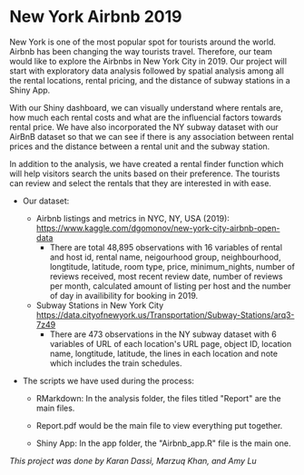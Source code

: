 # New York Airbnb 2019

New York is one of the most popular spot for tourists around the world. Airbnb has been changing the way tourists travel. Therefore, our team would like to explore the Airbnbs in New York City in 2019. Our project will start with exploratory data analysis followed by spatial analysis among all the rental locations, rental pricing, and the distance of subway stations in a Shiny App.

With our Shiny dashboard, we can visually understand where rentals are, how much each rental costs and what are the influencial factors towards rental price. We have also incorporated the NY subway dataset with our AirBnB dataset so that we can see if there is any association between rental prices and the distance between a rental unit and the subway station.

In addition to the analysis, we have created a rental finder function which will help visitors search the units based on their preference. The tourists can review and select the rentals that they are interested in with ease.

- Our dataset:
   - Airbnb listings and metrics in NYC, NY, USA (2019): https://www.kaggle.com/dgomonov/new-york-city-airbnb-open-data
      - There are total 48,895 observations with 16 variables of rental and host id, rental name, neigourhood group, neighbourhood, longtitude, latitude, room type, price, minimum_nights, number of reviews received, most recent review date, number of reviews per month, calculated amount of listing per host and the number of day in availibility for booking in 2019.
   - Subway Stations in New York City https://data.cityofnewyork.us/Transportation/Subway-Stations/arq3-7z49
	 - There are 473 observations in the NY subway dataset with 6 variables of URL of each location's URL page, object ID, location name, longtitude, latitude, the lines in each location and note which includes the train schedules.
    
- The scripts we have used during the process:
   - RMarkdown: In the analysis folder, the files titled "Report" are the main files.
   
   	- Report.pdf would be the main file to view everything put together.
   
   - Shiny App: In the app folder, the "Airbnb_app.R" file is the main one.

*This project was done by Karan Dassi, Marzuq Khan, and Amy Lu*





